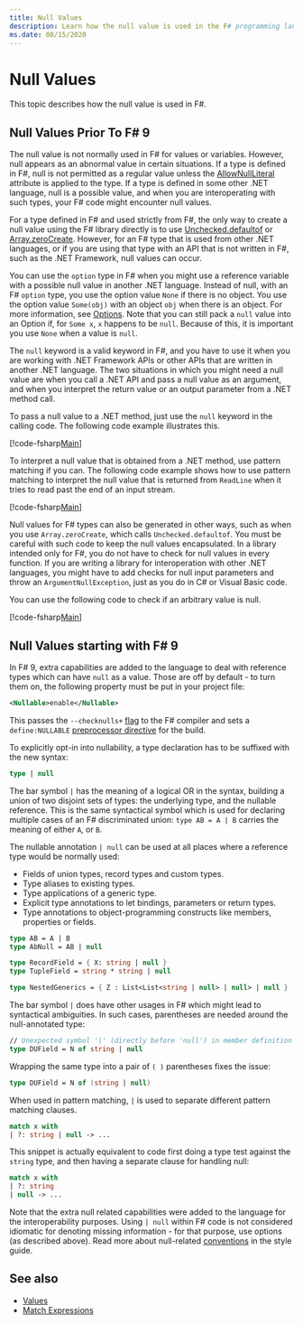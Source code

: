 ```yaml
---
title: Null Values
description: Learn how the null value is used in the F# programming language.
ms.date: 08/15/2020
---
```

# Null Values

This topic describes how the null value is used in F#.

## Null Values Prior To F# 9

The null value is not normally used in F# for values or variables. However, null appears as an abnormal value in certain situations. If a type is defined in F#, null is not permitted as a regular value unless the [AllowNullLiteral](https://fsharp.github.io/fsharp-core-docs/reference/fsharp-core-allownullliteralattribute.html#Value) attribute is applied to the type. If a type is defined in some other .NET language, null is a possible value, and when you are interoperating with such types, your F# code might encounter null values.

For a type defined in F# and used strictly from F#, the only way to create a null value using the F# library directly is to use [Unchecked.defaultof](https://fsharp.github.io/fsharp-core-docs/reference/fsharp-core-operators-unchecked.html#defaultof) or [Array.zeroCreate](https://fsharp.github.io/fsharp-core-docs/reference/fsharp-collections-arraymodule.html#zeroCreate). However, for an F# type that is used from other .NET languages, or if you are using that type with an API that is not written in F#, such as the .NET Framework, null values can occur.

You can use the `option` type in F# when you might use a reference variable with a possible null value in another .NET language. Instead of null, with an F# `option` type, you use the option value `None` if there is no object. You use the option value `Some(obj)` with an object `obj` when there is an object. For more information, see [Options](../options.md). Note that you can still pack a `null` value into an Option if, for `Some x`, `x` happens to be `null`. Because of this, it is important you use `None` when a value is `null`.

The `null` keyword is a valid keyword in F#, and you have to use it when you are working with .NET Framework APIs or other APIs that are written in another .NET language. The two situations in which you might need a null value are when you call a .NET API and pass a null value as an argument, and when you interpret the return value or an output parameter from a .NET method call.

To pass a null value to a .NET method, just use the `null` keyword in the calling code. The following code example illustrates this.

[!code-fsharp[Main](~/samples/snippets/fsharp/lang-ref-1/snippet701.fs)]

To interpret a null value that is obtained from a .NET method, use pattern matching if you can. The following code example shows how to use pattern matching to interpret the null value that is returned from `ReadLine` when it tries to read past the end of an input stream.

[!code-fsharp[Main](~/samples/snippets/fsharp/lang-ref-1/snippet702.fs)]

Null values for F# types can also be generated in other ways, such as when you use `Array.zeroCreate`, which calls `Unchecked.defaultof`. You must be careful with such code to keep the null values encapsulated. In a library intended only for F#, you do not have to check for null values in every function. If you are writing a library for interoperation with other .NET languages, you might have to add checks for null input parameters and throw an `ArgumentNullException`, just as you do in C# or Visual Basic code.

You can use the following code to check if an arbitrary value is null.

[!code-fsharp[Main](~/samples/snippets/fsharp/lang-ref-1/snippet703.fs)]

## Null Values starting with F# 9

In F# 9, extra capabilities are added to the language to deal with reference types which can have `null` as a value. Those are off by default - to turn them on, the following property must be put in your project file:

```xml
<Nullable>enable</Nullable>
```

This passes the `--checknulls+` [flag](../compiler-options.md) to the F# compiler and sets a `define:NULLABLE` [preprocessor directive](../compiler-directives.md#nullable-directive) for the build.

To explicitly opt-in into nullability, a type declaration has to be suffixed with the new syntax:

```fsharp
type | null
```

The bar symbol `|` has the meaning of a logical OR in the syntax, building a union of two disjoint sets of types: the underlying type, and the nullable reference. This is the same syntactical symbol which is used for declaring multiple cases of an F# discriminated union: `type AB = A | B` carries the meaning of either `A`, or `B`.

The nullable annotation `| null` can be used at all places where a reference type would be normally used:

- Fields of union types, record types and custom types.
- Type aliases to existing types.
- Type applications of a generic type.
- Explicit type annotations to let bindings, parameters or return types.
- Type annotations to object-programming constructs like members, properties or fields.

```fsharp
type AB = A | B
type AbNull = AB | null

type RecordField = { X: string | null }
type TupleField = string * string | null

type NestedGenerics = { Z : List<List<string | null> | null> | null }
```

The bar symbol `|` does have other usages in F# which might lead to syntactical ambiguities. In such cases, parentheses are needed around the null-annotated type:

```fsharp
// Unexpected symbol '|' (directly before 'null') in member definition
type DUField = N of string | null
```

Wrapping the same type into a pair of `( )` parentheses fixes the issue:

```fsharp
type DUField = N of (string | null)
```

When used in pattern matching, `|` is used to separate different pattern matching clauses.

```fsharp
match x with
| ?: string | null -> ...
```

This snippet is actually equivalent to code first doing a type test against the `string` type, and then having a separate clause for handling null:

```fsharp
match x with
| ?: string 
| null -> ...
```

Note that the extra null related capabilities were added to the language for the interoperability purposes. Using `| null` within F# code is not considered idiomatic for denoting missing information - for that purpose, use options (as described above). Read more about null-related [conventions](../../style-guide/conventions.md#nulls-and-default-values) in the style guide.

## See also

- [Values](index.md)
- [Match Expressions](../match-expressions.md)
